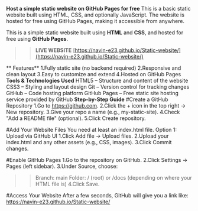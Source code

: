 **Host a simple static website on GitHub Pages for free**
This is a basic static website built using HTML, CSS, and optionally JavaScript.
The website is hosted for free using GitHub Pages, making it accessible from anywhere.

This is a simple static website built using **HTML** and **CSS**, and hosted for free using **GitHub Pages**.
>>**LIVE WEBSITE**
  [https://navin-e23.github.io/Static-website/](https://navin-e23.github.io/Static-website/)


** Features**
1.Fully static site (no backend required)
2.Responsive and clean layout
3.Easy to customize and extend
4.Hosted on GitHub Pages
**Tools & Technologies Used**
HTML5 – Structure and content of the website
CSS3 – Styling and layout design
Git – Version control for tracking changes
GitHub – Code hosting platform
GitHub Pages – Free static site hosting service provided by GitHub
**Step-by-Step Guide**
#Create a GitHub Repository
1.Go to https://github.com.
2.Click the + icon in the top right → New repository.
3.Give your repo a name (e.g., my-static-site).
4.Check "Add a README file" (optional).
5.Click Create repository.

#Add Your Website Files
You need at least an index.html file.
Option 1: Upload via GitHub UI
1.Click Add file → Upload files.
2.Upload your index.html and any other assets (e.g., CSS, images).
3.Click Commit changes.

#Enable GitHub Pages
1.Go to the repository on GitHub.
2.Click Settings → Pages (left sidebar).
3.Under Source, choose:
>>Branch: main
>>Folder: / (root) or /docs (depending on where your HTML file is)
4.Click Save.

#Access Your Website
After a few seconds, GitHub will give you a link like:
https://navin-e23.github.io/Static-website/


